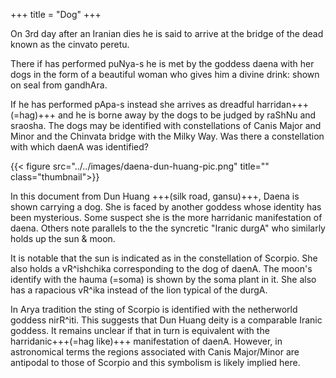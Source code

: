 +++
title = "Dog"
+++

On 3rd day after an Iranian dies he is said to arrive at the bridge of the dead known as the cinvato peretu.

There if has performed puNya-s he is met by the goddess daena with her dogs in the form of a beautiful woman who gives him a divine drink: shown on seal from gandhAra. 

If he has performed pApa-s instead she arrives as dreadful harridan+++(=hag)+++ and he is borne away by the dogs to be judged by raShNu and sraosha. The dogs may be identified with constellations of Canis Major and Minor and the Chinvata bridge with the Milky Way. Was there a constellation with which daenA was identified? 

{{< figure src="../../images/daena-dun-huang-pic.png" title="" class="thumbnail">}}


In this document from Dun Huang +++(silk road, gansu)+++, Daena is shown carrying a dog. She is faced by another goddess whose identity has been mysterious. Some suspect she is the more harridanic manifestation of daena. Others note parallels to the the syncretic "Iranic durgA" who similarly holds up the sun & moon. 

It is notable that the sun is indicated as in the constellation of Scorpio. She also holds a vR^ishchika corresponding to the dog of daenA. The moon's identify with the hauma (=soma) is shown by the soma plant in it. She also has a rapacious vR^ika instead of the lion typical of the durgA. 

In Arya tradition the sting of Scorpio is identified with the netherworld goddess nirR^iti. This suggests that Dun Huang deity is a comparable Iranic goddess. It remains unclear if that in turn is equivalent with the harridanic+++(=hag like)+++ manifestation of daenA. However, in astronomical terms the regions associated with Canis Major/Minor are antipodal to those of Scorpio and this symbolism is likely implied here.